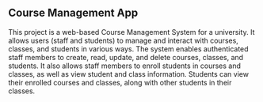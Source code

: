 ## Course Management App
This project is a web-based Course Management System for a university. It allows users (staff and students) to manage and interact with courses, classes, and students in various ways. 
The system enables authenticated staff members to create, read, update, and delete courses, classes, and students. It also allows staff members to enroll students in courses and classes, 
as well as view student and class information. Students can view their enrolled courses and classes, along with other students in their classes.
